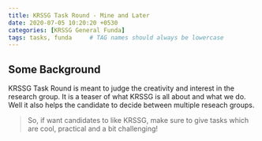 ```yaml
---
title: KRSSG Task Round - Mine and Later
date: 2020-07-05 10:20:20 +0530
categories: [KRSSG General Funda]
tags: tasks, funda     # TAG names should always be lowercase
---
```


## Some Background

KRSSG Task Round is meant to judge the creativity and interest in the research group. It is a teaser of what KRSSG is all about and what we do. Well it also helps the candidate to decide between multiple reseach groups.

> So, if want candidates to like KRSSG, make sure to give tasks which are cool, practical and a bit challenging!
